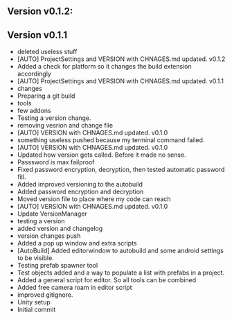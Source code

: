 ## Version v0.1.2:


## Version v0.1.1
 - deleted useless stuff
 - [AUTO] ProjectSettings and VERSION with CHNAGES.md updated. v0.1.2
 - Added a check for platform so it changes the build extension accordingly
 - [AUTO] ProjectSettings and VERSION with CHNAGES.md updated. v0.1.1
 - changes
 - Preparing a git build
 - tools
 - few addons
 - Testing a version change.
 - removing vesrion and change file
 - [AUTO] VERSION with CHNAGES.md updated. v0.1.0
 - something useless pushed because my terminal command failed.
 - [AUTO] VERSION with CHNAGES.md updated. v0.1.0
 - Updated how version gets called. Before it made no sense.
 - Passsword is max failproof
 - Fixed password encryption, decryption, then tested automatic password fill.
 - Added improved versioning to the autobuild
 - Added password encryption and decryption
 - Moved version file to place where my code can reach
 - [AUTO] VERSION with CHNAGES.md updated. v0.1.0
 - Update VersionManager
 - testing  a version
 - added version and changelog
 - version changes push
 - Added a pop up window and extra scripts
 - [AutoBuild] Added editorwindow to autobuild and some android settings to be visible.
 - Testing prefab spawner tool
 - Test objects added and a way to populate a list with prefabs in a project.
 - Added a general script for editor. So all tools can be combined
 - Added free camera roam in editor script
 - improved gitignore.
 - Unity setup
 - Initial commit

